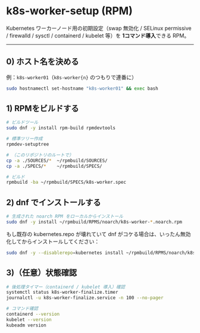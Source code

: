 # k8s-worker-setup (RPM)

Kubernetes ワーカーノード用の初期設定（swap 無効化 / SELinux permissive / firewalld / sysctl / containerd / kubelet 等）を **1コマンド導入**できる RPM。

---

## 0) ホスト名を決める
例：`k8s-worker01`（`k8s-worker{n}` のつもりで連番に）
```bash
sudo hostnamectl set-hostname "k8s-worker01" && exec bash
```

## 1) RPMをビルドする
```bash
# ビルドツール
sudo dnf -y install rpm-build rpmdevtools

# 標準ツリー作成
rpmdev-setuptree

# （このリポジトリのルートで）
cp -a ./SOURCES/*  ~/rpmbuild/SOURCES/
cp -a ./SPECS/*    ~/rpmbuild/SPECS/

# ビルド
rpmbuild -ba ~/rpmbuild/SPECS/k8s-worker.spec
```

## 2) dnf でインストールする
```bash
# 生成された noarch RPM をローカルからインストール
sudo dnf -y install ~/rpmbuild/RPMS/noarch/k8s-worker-*.noarch.rpm
```
もし既存の kubernetes.repo が壊れていて dnf がコケる場合は、いったん無効化してからインストールしてください：
```bash
sudo dnf -y --disablerepo=kubernetes install ~/rpmbuild/RPMS/noarch/k8s-worker-*.noarch.rpm
```

## 3)（任意）状態確認
```bash
# 後処理タイマー（containerd / kubelet 導入）確認
systemctl status k8s-worker-finalize.timer
journalctl -u k8s-worker-finalize.service -n 100 --no-pager

# コマンド確認
containerd --version
kubelet --version
kubeadm version
```
